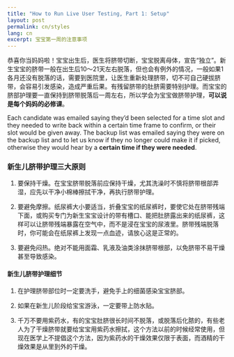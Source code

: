 ```yaml
---
title: "How to Run Live User Testing, Part 1: Setup"
layout: post
permalink: cn/styles
lang: cn
excerpt: 宝宝第一周的注意事项
---
```


恭喜你当妈妈啦！宝宝出生后，医生将脐带切断，宝宝脱离母体，宣告“独立”。新生宝宝的脐带一般在出生后10～21天左右脱落，但也会有例外的情况，一般如果1各月还没有脱落的话，需要到医院里，让医生重新处理脐带，切不可自己硬拔脐带，会容易引发感染，造成严重后果。有残留脐带的肚脐需要特别护理。而宝宝的脐部护理要一直保持到脐带脱落后一周左右，所以学会为宝宝做脐带护理，**可以说是每个妈妈的必修课**。

Each candidate was emailed saying they’d been selected for a time slot and they needed to write back within a certain time frame to confirm, or their slot would be given away. The backup list was emailed saying they were on the backup list and to let us know if they no longer could make it if picked, otherwise they would hear by a **certain time if they were needed**.

### 新生儿脐带护理三大原则

1. 要保持干燥。在宝宝脐带脱落前应保持干燥，尤其洗澡时不慎将脐带根部弄湿，应先以干净小棉棒擦拭干净，再执行脐带护理。

2. 要避免摩擦。纸尿裤大小要适当，折叠宝宝的纸尿裤时，要使它处在脐带残端下面，或购买专门为新生宝宝设计的带有槽口、能把肚脐露出来的纸尿裤，这样可以让脐带残端暴露在空气中，而不是浸在宝宝的尿液里。脐带残端脱落时，你可能会在纸尿裤上发现一点血迹，请放心这是正常的。

3. 要避免闷热。绝对不能用面霜、乳液及油类涂抹脐带根部，以免脐带不易干燥甚至导致感染。


#### 新生儿脐带护理细节

1. 在护理脐带部位时一定要洗手，避免手上的细菌感染宝宝脐部。

2. 如果在新生儿阶段给宝宝游泳，一定要带上防水贴。

3. 千万不要用紫药水，有的宝宝肚脐很长时间不脱落，或脱落后化脓的，有些老人为了干燥脐带就要给宝宝用紫药水擦拭，这个方法以前的时候经常使用，但现在医学上不提倡这个方法，因为紫药水的干燥效果仅限于表面，而酒精的干燥效果是从里到外的干燥。
